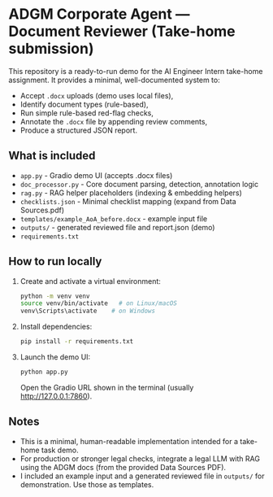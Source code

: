 # ADGM Corporate Agent — Document Reviewer (Take-home submission)

This repository is a ready-to-run demo for the AI Engineer Intern take-home assignment.
It provides a minimal, well-documented system to:

- Accept `.docx` uploads (demo uses local files),
- Identify document types (rule-based),
- Run simple rule-based red-flag checks,
- Annotate the `.docx` file by appending review comments,
- Produce a structured JSON report.

## What is included
- `app.py` - Gradio demo UI (accepts .docx files)
- `doc_processor.py` - Core document parsing, detection, annotation logic
- `rag.py` - RAG helper placeholders (indexing & embedding helpers)
- `checklists.json` - Minimal checklist mapping (expand from Data Sources.pdf)
- `templates/example_AoA_before.docx` - example input file
- `outputs/` - generated reviewed file and report.json (demo)
- `requirements.txt`

## How to run locally
1. Create and activate a virtual environment:
   ```bash
   python -m venv venv
   source venv/bin/activate   # on Linux/macOS
   venv\Scripts\activate    # on Windows
   ```
2. Install dependencies:
   ```bash
   pip install -r requirements.txt
   ```
3. Launch the demo UI:
   ```bash
   python app.py
   ```
   Open the Gradio URL shown in the terminal (usually http://127.0.0.1:7860).

## Notes
- This is a minimal, human-readable implementation intended for a take-home task demo.
- For production or stronger legal checks, integrate a legal LLM with RAG using the ADGM docs (from the provided Data Sources PDF).
- I included an example input and a generated reviewed file in `outputs/` for demonstration. Use those as templates.

